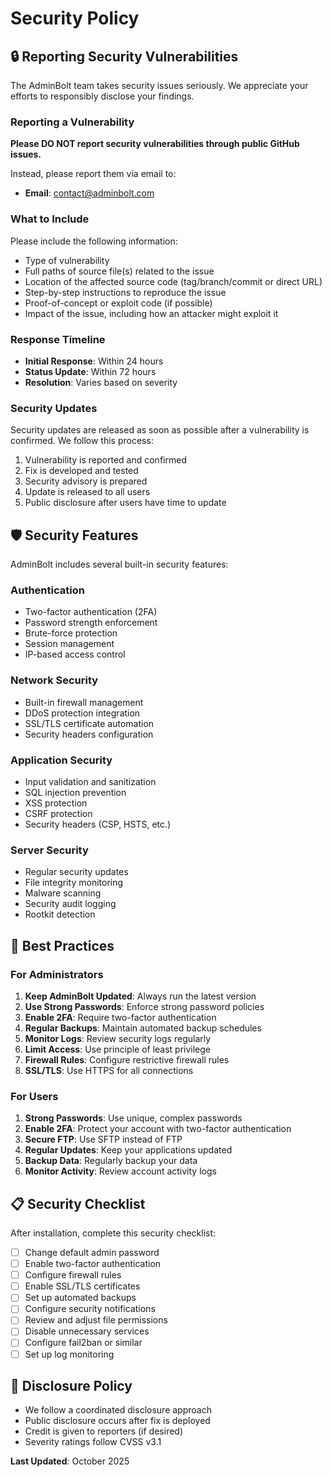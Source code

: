 # Security Policy

## 🔒 Reporting Security Vulnerabilities

The AdminBolt team takes security issues seriously. We appreciate your efforts to responsibly disclose your findings.

### Reporting a Vulnerability

**Please DO NOT report security vulnerabilities through public GitHub issues.**

Instead, please report them via email to:
- **Email**: contact@adminbolt.com

### What to Include

Please include the following information:

- Type of vulnerability
- Full paths of source file(s) related to the issue
- Location of the affected source code (tag/branch/commit or direct URL)
- Step-by-step instructions to reproduce the issue
- Proof-of-concept or exploit code (if possible)
- Impact of the issue, including how an attacker might exploit it

### Response Timeline

- **Initial Response**: Within 24 hours
- **Status Update**: Within 72 hours
- **Resolution**: Varies based on severity

### Security Updates

Security updates are released as soon as possible after a vulnerability is confirmed. We follow this process:

1. Vulnerability is reported and confirmed
2. Fix is developed and tested
3. Security advisory is prepared
4. Update is released to all users
5. Public disclosure after users have time to update

## 🛡️ Security Features

AdminBolt includes several built-in security features:

### Authentication
- Two-factor authentication (2FA)
- Password strength enforcement
- Brute-force protection
- Session management
- IP-based access control

### Network Security
- Built-in firewall management
- DDoS protection integration
- SSL/TLS certificate automation
- Security headers configuration

### Application Security
- Input validation and sanitization
- SQL injection prevention
- XSS protection
- CSRF protection
- Security headers (CSP, HSTS, etc.)

### Server Security
- Regular security updates
- File integrity monitoring
- Malware scanning
- Security audit logging
- Rootkit detection

## 🔐 Best Practices

### For Administrators

1. **Keep AdminBolt Updated**: Always run the latest version
2. **Use Strong Passwords**: Enforce strong password policies
3. **Enable 2FA**: Require two-factor authentication
4. **Regular Backups**: Maintain automated backup schedules
5. **Monitor Logs**: Review security logs regularly
6. **Limit Access**: Use principle of least privilege
7. **Firewall Rules**: Configure restrictive firewall rules
8. **SSL/TLS**: Use HTTPS for all connections

### For Users

1. **Strong Passwords**: Use unique, complex passwords
2. **Enable 2FA**: Protect your account with two-factor authentication
3. **Secure FTP**: Use SFTP instead of FTP
4. **Regular Updates**: Keep your applications updated
5. **Backup Data**: Regularly backup your data
6. **Monitor Activity**: Review account activity logs

## 📋 Security Checklist

After installation, complete this security checklist:

- [ ] Change default admin password
- [ ] Enable two-factor authentication
- [ ] Configure firewall rules
- [ ] Enable SSL/TLS certificates
- [ ] Set up automated backups
- [ ] Configure security notifications
- [ ] Review and adjust file permissions
- [ ] Disable unnecessary services
- [ ] Configure fail2ban or similar
- [ ] Set up log monitoring

<!-- ## 🔄 Security Updates

Subscribe to security advisories:
- **RSS Feed**: https://adminbolt.com/security/feed
- **Email List**: security-announce@adminbolt.com
- **Twitter**: [@adminbolt_sec](https://twitter.com/adminbolt_sec) -->

<!-- ## 🏅 Acknowledgments

We maintain a Hall of Fame for security researchers who have helped improve AdminBolt's security:

https://adminbolt.com/security/hall-of-fame -->

## 📜 Disclosure Policy

- We follow a coordinated disclosure approach
- Public disclosure occurs after fix is deployed
- Credit is given to reporters (if desired)
- Severity ratings follow CVSS v3.1

<!-- ## 🔗 Additional Resources

- [Security Documentation](https://docs.adminbolt.com/security)
- [Hardening Guide](https://docs.adminbolt.com/security/hardening)
- [Compliance Guide](https://docs.adminbolt.com/security/compliance)
- [Audit Logs](https://docs.adminbolt.com/security/audit-logs)

--- -->

**Last Updated**: October 2025

